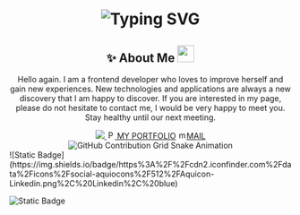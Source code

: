 <!--![Your SVG Image](dynamic_header.svg)-->

<div align="center">
    <h1>
        <img src="https://readme-typing-svg.herokuapp.com?font=Jetbrains+mono&size=40&duration=3000&color=4FC7C7&center=true&vCenter=true&width=435&lines=Hi+my+friend👋🏻;I'm+Sularada;This+is+my+Github;" alt="Typing SVG"/>
    </h1>
</div>
<h2 align="center">✨ About Me <img height="30" src="https://raw.githubusercontent.com/innng/innng/master/assets/kyubey.gif"> </h2>

<p align="center">
    Hello again. I am a frontend developer who loves to improve herself and gain new experiences. New technologies and applications are always a new discovery that I am happy to         
    discover. If you are interested in my page, please do not hesitate to contact me, I would be very happy to meet you. Stay healthy until our next meeting.
</p>
<div align="center">
    <a href="https://www.linkedin.com/in/kadriye-demirci-3676b8203/">
        <img src="https://camo.githubusercontent.com/8952f0db444b552c619d8d7163f5b8c2dcccb8116cfb2d632c69bfea4e400f7e/68747470733a2f2f696d672e736869656c64732e696f2f62616467652f4c494e4b4544494e2d626c75653f636f6c6f723d626c75652663616368655365636f6e64733d68747470732533412532462532467777772e6c696e6b6564696e2e636f6d253246696e2532466b6164726979652d64656d697263692d333637366238323033253246266c696e6b3d68747470732533412532462532467777772e6c696e6b6564696e2e636f6d253246696e2532466b6164726979652d64656d697263692d333637366238323033253246">
    </a>
    <a href="https://www.linkedin.com/in/kadriye-demirci-3676b8203/"><img height="15" src="https://cdn2.iconfinder.com/data/icons/social-media-iconez/64/Dribbble-512.png" alt="Portfolio">
        MY PORTFOLIO</a>
     <a href="https://www.linkedin.com/in/kadriye-demirci-3676b8203/"><img height="15"  src="https://cdn2.iconfinder.com/data/icons/custom-ios-14-1/60/Gmail-512.png" alt="mail">MAIL</a>
</div>
<div align="center">
    <img src="https://raw.githubusercontent.com/Sularada/Sularada/output/github-contribution-grid-snake.svg" alt="GitHub Contribution Grid Snake Animation"/>
</div>
![Static Badge](https://img.shields.io/badge/https%3A%2F%2Fcdn2.iconfinder.com%2Fdata%2Ficons%2Fsocial-aquiocons%2F512%2FAquicon-Linkedin.png%2C%20Linkedin%2C%20blue)

![Static Badge](https://img.shields.io/badge/LINKEDIN-blue?color=blue&link=https%3A%2F%2Fwww.linkedin.com%2Fin%2Fkadriye-demirci-3676b8203%2F&link=https%3A%2F%2Fwww.linkedin.com%2Fin%2Fkadriye-demirci-3676b8203%2F)






<!--
**Sularada/Sularada** is a ✨ _special_ ✨ repository because its `README.md` (this file) appears on your GitHub profile.

Here are some ideas to get you started:

- 🔭 I’m currently working on ...
- 🌱 I’m currently learning ...
- 👯 I’m looking to collaborate on ...
- 🤔 I’m looking for help with ...
- 💬 Ask me about ...
- 📫 How to reach me: ...
- 😄 Pronouns: ...
- ⚡ Fun fact: ...
-->
